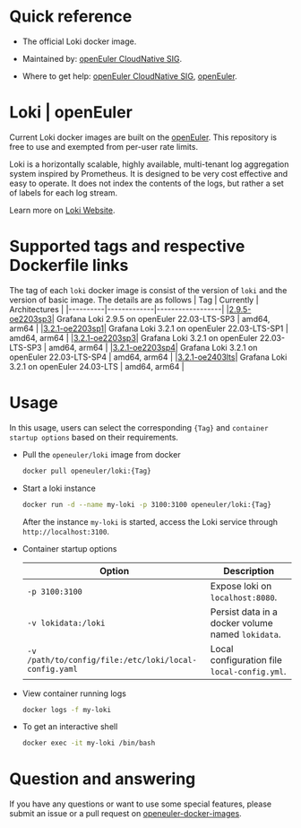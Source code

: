 # Quick reference

- The official Loki docker image.

- Maintained by: [openEuler CloudNative SIG](https://gitee.com/openeuler/cloudnative).

- Where to get help: [openEuler CloudNative SIG](https://gitee.com/openeuler/cloudnative), [openEuler](https://gitee.com/openeuler/community).

# Loki | openEuler
Current Loki docker images are built on the [openEuler](https://repo.openeuler.org/). This repository is free to use and exempted from per-user rate limits.

Loki is a horizontally scalable, highly available, multi-tenant log aggregation system inspired by Prometheus. It is designed to be very cost effective and easy to operate. It does not index the contents of the logs, but rather a set of labels for each log stream.

Learn more on [Loki Website](https://grafana.com/oss/loki/)⁠.

# Supported tags and respective Dockerfile links
The tag of each `loki` docker image is consist of the version of `loki` and the version of basic image. The details are as follows
|    Tag   |  Currently  |   Architectures  |
|----------|-------------|------------------|
|[2.9.5-oe2203sp3](https://gitee.com/openeuler/openeuler-docker-images/blob/master/Cloud/loki/2.9.5/22.03-lts-sp3/Dockerfile)| Grafana Loki 2.9.5 on openEuler 22.03-LTS-SP3 | amd64, arm64 |
|[3.2.1-oe2203sp1](https://gitee.com/openeuler/openeuler-docker-images/blob/master/Cloud/loki/3.2.1/22.03-lts-sp1/Dockerfile)| Grafana Loki 3.2.1 on openEuler 22.03-LTS-SP1 | amd64, arm64 |
|[3.2.1-oe2203sp3](https://gitee.com/openeuler/openeuler-docker-images/blob/master/Cloud/loki/3.2.1/22.03-lts-sp3/Dockerfile)| Grafana Loki 3.2.1 on openEuler 22.03-LTS-SP3 | amd64, arm64 |
|[3.2.1-oe2203sp4](https://gitee.com/openeuler/openeuler-docker-images/blob/master/Cloud/loki/3.2.1/22.03-lts-sp4/Dockerfile)| Grafana Loki 3.2.1 on openEuler 22.03-LTS-SP4 | amd64, arm64 |
|[3.2.1-oe2403lts](https://gitee.com/openeuler/openeuler-docker-images/blob/master/Cloud/loki/3.2.1/24.03-lts/Dockerfile)| Grafana Loki 3.2.1 on openEuler 24.03-LTS | amd64, arm64 |

# Usage
In this usage, users can select the corresponding `{Tag}` and `container startup options` based on their requirements.

- Pull the `openeuler/loki` image from docker

	```bash
	docker pull openeuler/loki:{Tag}
	```

- Start a loki instance

	```bash
	docker run -d --name my-loki -p 3100:3100 openeuler/loki:{Tag}
	```
	After the instance `my-loki` is started, access the Loki service through `http://localhost:3100`.

- Container startup options

	| Option | Description |
	|--|--|
	| `-p 3100:3100` | Expose loki on `localhost:8080`. |
	| `-v lokidata:/loki` | 	Persist data in a docker volume named `lokidata`. |
	| `-v /path/to/config/file:/etc/loki/local-config.yaml` | Local configuration file `local-config.yml`. |

- View container running logs

	```bash
	docker logs -f my-loki
	```

- To get an interactive shell

	```bash
	docker exec -it my-loki /bin/bash
	```
# Question and answering
If you have any questions or want to use some special features, please submit an issue or a pull request on [openeuler-docker-images](https://gitee.com/openeuler/openeuler-docker-images).